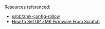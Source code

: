 Resources referenced:
- [ssbb/zmk-config-rollow](https://github.com/ssbb/zmk-config-rollow)
- [How to Set UP ZMK Firmware From Scratch](https://www.youtube.com/watch?v=O_urj-rF3bQ)